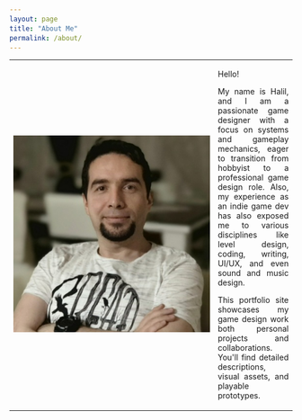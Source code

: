 ```yaml
---
layout: page
title: "About Me"
permalink: /about/
---
```

<style>
        p {
            text-align: justify;
        }
</style>
	
<table border="0" cellspacing="0" cellpadding="0">
    <tr>
        <td width="350">
            <img src="/assets/aboutme.jpg" alt="About Me Image">
        </td>
        <td>
			<p>
				Hello!
			</p>
            <p>
				My name is Halil, and I am a passionate game designer with a focus on systems and gameplay mechanics, eager to transition from hobbyist to a professional game design role. Also, my experience as an indie game dev has also exposed me to various disciplines like level design, coding, writing, UI/UX, and even sound and music design.
            </p>
			<p>
				This portfolio site showcases my game design work both personal projects and collaborations. You'll find detailed descriptions, visual assets, and playable prototypes. 
			</p>
        </td>
    </tr>
</table>
